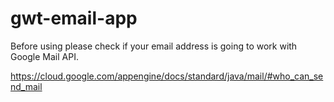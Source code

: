 # gwt-email-app

Before using please check if your email address is going to work with Google Mail API.

https://cloud.google.com/appengine/docs/standard/java/mail/#who_can_send_mail

